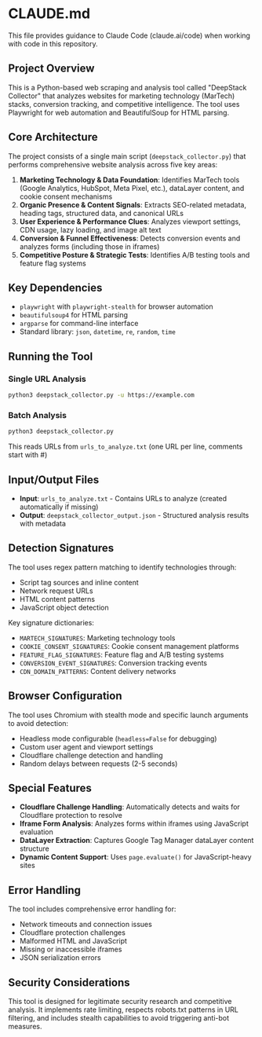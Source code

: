 # CLAUDE.md

This file provides guidance to Claude Code (claude.ai/code) when working with code in this repository.

## Project Overview

This is a Python-based web scraping and analysis tool called "DeepStack Collector" that analyzes websites for marketing technology (MarTech) stacks, conversion tracking, and competitive intelligence. The tool uses Playwright for web automation and BeautifulSoup for HTML parsing.

## Core Architecture

The project consists of a single main script (`deepstack_collector.py`) that performs comprehensive website analysis across five key areas:

1. **Marketing Technology & Data Foundation**: Identifies MarTech tools (Google Analytics, HubSpot, Meta Pixel, etc.), dataLayer content, and cookie consent mechanisms
2. **Organic Presence & Content Signals**: Extracts SEO-related metadata, heading tags, structured data, and canonical URLs
3. **User Experience & Performance Clues**: Analyzes viewport settings, CDN usage, lazy loading, and image alt text
4. **Conversion & Funnel Effectiveness**: Detects conversion events and analyzes forms (including those in iframes)
5. **Competitive Posture & Strategic Tests**: Identifies A/B testing tools and feature flag systems

## Key Dependencies

- `playwright` with `playwright-stealth` for browser automation
- `beautifulsoup4` for HTML parsing  
- `argparse` for command-line interface
- Standard library: `json`, `datetime`, `re`, `random`, `time`

## Running the Tool

### Single URL Analysis
```bash
python3 deepstack_collector.py -u https://example.com
```

### Batch Analysis
```bash
python3 deepstack_collector.py
```
This reads URLs from `urls_to_analyze.txt` (one URL per line, comments start with #)

## Input/Output Files

- **Input**: `urls_to_analyze.txt` - Contains URLs to analyze (created automatically if missing)
- **Output**: `deepstack_collector_output.json` - Structured analysis results with metadata

## Detection Signatures

The tool uses regex pattern matching to identify technologies through:
- Script tag sources and inline content
- Network request URLs
- HTML content patterns
- JavaScript object detection

Key signature dictionaries:
- `MARTECH_SIGNATURES`: Marketing technology tools
- `COOKIE_CONSENT_SIGNATURES`: Cookie consent management platforms
- `FEATURE_FLAG_SIGNATURES`: Feature flag and A/B testing systems
- `CONVERSION_EVENT_SIGNATURES`: Conversion tracking events
- `CDN_DOMAIN_PATTERNS`: Content delivery networks

## Browser Configuration

The tool uses Chromium with stealth mode and specific launch arguments to avoid detection:
- Headless mode configurable (`headless=False` for debugging)
- Custom user agent and viewport settings
- Cloudflare challenge detection and handling
- Random delays between requests (2-5 seconds)

## Special Features

- **Cloudflare Challenge Handling**: Automatically detects and waits for Cloudflare protection to resolve
- **Iframe Form Analysis**: Analyzes forms within iframes using JavaScript evaluation
- **DataLayer Extraction**: Captures Google Tag Manager dataLayer content structure
- **Dynamic Content Support**: Uses `page.evaluate()` for JavaScript-heavy sites

## Error Handling

The tool includes comprehensive error handling for:
- Network timeouts and connection issues
- Cloudflare protection challenges
- Malformed HTML and JavaScript
- Missing or inaccessible iframes
- JSON serialization errors

## Security Considerations

This tool is designed for legitimate security research and competitive analysis. It implements rate limiting, respects robots.txt patterns in URL filtering, and includes stealth capabilities to avoid triggering anti-bot measures.